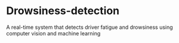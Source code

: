# Drowsiness-detection
A real-time system that detects driver fatigue and drowsiness using computer vision and machine learning

